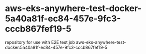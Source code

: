 # aws-eks-anywhere-test-docker-5a40a81f-ec84-457e-9fc3-cccb867fef19-5
repository for use with E2E test job aws-eks-anywhere-test-docker:5a40a81f-ec84-457e-9fc3-cccb867fef19-5
